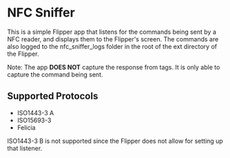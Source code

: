 # NFC Sniffer

This is a simple Flipper app that listens for the commands being sent by a NFC reader, and displays them to the Flipper's screen. The commands are also logged to the nfc_sniffer_logs folder in the root of the ext directory of the Flipper.

Note: The app **DOES NOT** capture the response from tags. It is only able to capture the command being sent.

## Supported Protocols

* ISO1443-3 A
* ISO15693-3
* Felicia

ISO1443-3 B is not supported since the Flipper does not allow for setting up that listener.

